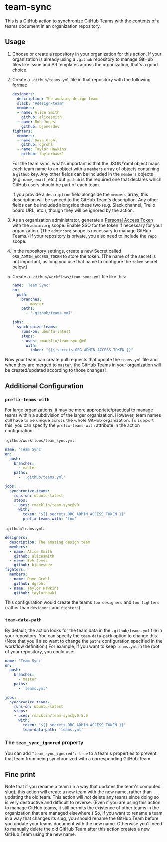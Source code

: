 # team-sync

This is a GitHub action to synchronize GitHub Teams with the contents of a teams
document in an organization repository.

## Usage

1. Choose or create a repository in your organization for this action. If your
organization is already using a `.github` repository to manage GitHub files
like Issue and PR templates across the organization, that's a good choice.

2. Create a `.github/teams.yml` file in that repository with the following
   format:
   ```yml
   designers:
     description: The amazing design team
     slack: "#design-team"
     members:
     - name: Alice Smith
       github: alicesmith
     - name: Bob Jones
       github: bjonesdev
   fighters:
     members:
     - name: Dave Grohl
       github: dgrohl
     - name: Taylor Hawkins
       github: taylorhawk1
   ```
   For the team sync, what's important is that the JSON/Yaml object maps each team
   name to an object with a `members` array of objects containing a `github`
   key. Any other fields can be included in the `members` objects (e.g. `name`,
   `email`, etc.) but `github` is the required one that declares which GitHub
   users should be part of each team.

   If you provide a `description` field alongside the `members` array, this
   description will be synced to the GitHub Team's description. Any other fields
   can be included alongside these two (e.g. Slack channel, Trello board URL,
   etc.), though they will be ignored by the action.

3. As an organization administrator, generate a [Personal Access Token] with the
   `admin:org` scope. Enable SSO for the token if necessary for your
   organization. (The `admin:org` scope is necessary to manage GitHub Teams.)
   If your repository is private, you also need to include the `repo` scope.

   [Personal Access Token]: https://github.com/settings/tokens

4. In the repository settings, create a new Secret called
   `ORG_ADMIN_ACCESS_TOKEN` to store the token. (The name of the secret is not
   important, as long you use that name to configure the `token` secret
   below.)

5. Create a `.github/workflows/team_sync.yml` file like this:
   ```yml
   name: 'Team Sync'
   on:
     push:
       branches:
         - master
       paths:
         - '.github/teams.yml'

   jobs:
     synchronize-teams:
       runs-on: ubuntu-latest
       steps:
       - uses: rmacklin/team-sync@v0
         with:
           token: "${{ secrets.ORG_ADMIN_ACCESS_TOKEN }}"
   ```

Now your team can create pull requests that update the `teams.yml` file
and when they are merged to `master`, the GitHub Teams in your organization
will be created/updated according to those changes!

## Additional Configuration

### `prefix-teams-with`

For large organizations, it may be more appropriate/practical to manage teams
within a subdivision of the larger organization. However, team names still have
to be unique across the whole GitHub organization. To support this, you can
specify the `prefix-teams-with` attribute in the action configuration:

`.github/workflows/team_sync.yml`:
```yml
name: 'Team Sync'
on:
  push:
    branches:
      - master
    paths:
      - '.github/teams.yml'

jobs:
  synchronize-teams:
    runs-on: ubuntu-latest
    steps:
    - uses: rmacklin/team-sync@v0
      with:
        token: "${{ secrets.ORG_ADMIN_ACCESS_TOKEN }}"
        prefix-teams-with: 'foo'
```

`.github/teams.yml`:
```yml
designers:
  description: The amazing design team
  members:
  - name: Alice Smith
    github: alicesmith
  - name: Bob Jones
    github: bjonesdev
fighters:
  members:
  - name: Dave Grohl
    github: dgrohl
  - name: Taylor Hawkins
    github: taylorhawk1
```
This configuration would create the teams `foo designers` and `foo fighters`
(rather than `designers` and `fighters`).

### `team-data-path`

By default, the action looks for the team data in the `.github/teams.yml` file
in your repository. You can specify the `team-data-path` option to change this.
(Note that you'll also want to change the `paths` configuration specified in the
workflow definition.) For example, if you want to keep `teams.yml` in the root
of your repository, you could use:
```yml
name: 'Team Sync'
on:
  push:
    branches:
      - master
    paths:
      - 'teams.yml'

jobs:
  synchronize-teams:
    runs-on: ubuntu-latest
    steps:
    - uses: rmacklin/team-sync@v0.5.0
      with:
        token: "${{ secrets.ORG_ADMIN_ACCESS_TOKEN }}"
        team-data-path: 'teams.yml'
```

### The `team_sync_ignored` property

You can add `"team_sync_ignored": true` to a team's properties to prevent that
team from being synchronized with a corresponding GitHub Team.

## Fine print

Note that if you rename a team (in a way that updates the team's computed slug),
this action will create a new team with the new name, rather than updating the
old team. This action will *not* delete any teams since doing so is very
destructive and difficult to reverse. (Even if you are using this action to
manage GitHub teams, it still permits the existence of other teams in the
organization that are managed elsewhere.) So, if you want to rename a team in a
way that changes its slug, you should rename the GitHub Team before you update
your teams document with the new name. Otherwise you'll need to manually delete
the old GitHub Team after this action creates a new GitHub Team using the new
name.
